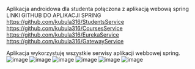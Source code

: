 Aplikacja androidowa dla studenta połączona z aplikacją webową spring 
LINKI GITHUB DO APLIKACJI SPRING
https://github.com/kubula316/StudentsService
https://github.com/kubula316/CoursesService
https://github.com/kubula316/EurekaService
https://github.com/kubula316/GatewayService

Aplikacja wykorzystuję wszystkie serwisy aplikacji webbowej spring.
![image](https://github.com/user-attachments/assets/6955d830-be4c-4cdf-97ae-6a9ea4d1a628)
![image](https://github.com/user-attachments/assets/9514da89-529e-451e-b515-08637c267758)
![image](https://github.com/user-attachments/assets/7c3c705c-1c61-4dfa-9180-bc0b78d4fc7c)
![image](https://github.com/user-attachments/assets/8ff48da0-38bf-4689-bb55-bd057e7448ba)
![image](https://github.com/user-attachments/assets/e84daa42-f832-4c15-89eb-ff8093c5b5ee)
![image](https://github.com/user-attachments/assets/e1ab90a6-017d-4a88-880c-784adca3b2ae)


